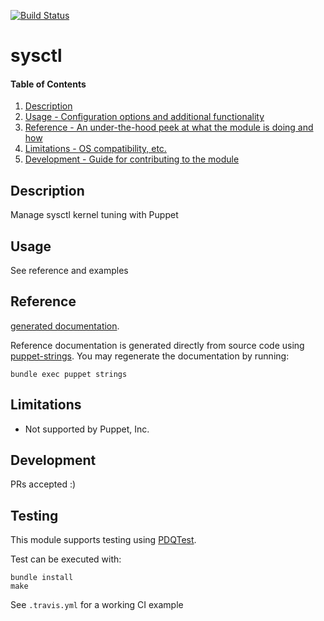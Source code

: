 [![Build Status](https://travis-ci.org/GeoffWilliams/puppet-sysctl.svg?branch=master)](https://travis-ci.org/GeoffWilliams/puppet-sysctl)
# sysctl

#### Table of Contents

1. [Description](#description)
1. [Usage - Configuration options and additional functionality](#usage)
1. [Reference - An under-the-hood peek at what the module is doing and how](#reference)
1. [Limitations - OS compatibility, etc.](#limitations)
1. [Development - Guide for contributing to the module](#development)

## Description

Manage sysctl kernel tuning with Puppet

## Usage
See reference and examples

## Reference
[generated documentation](https://rawgit.com/GeoffWilliams/puppet-sysctl/master/doc/index.html).

Reference documentation is generated directly from source code using [puppet-strings](https://github.com/puppetlabs/puppet-strings).  You may regenerate the documentation by running:

```shell
bundle exec puppet strings
```

## Limitations
* Not supported by Puppet, Inc.

## Development

PRs accepted :)

## Testing
This module supports testing using [PDQTest](https://github.com/declarativesystems/pdqtest).


Test can be executed with:

```
bundle install
make
```

See `.travis.yml` for a working CI example

